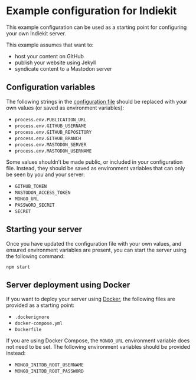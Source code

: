 # Example configuration for Indiekit

This example configuration can be used as a starting point for configuring your own Indiekit server.

This example assumes that want to:

* host your content on GitHub
* publish your website using Jekyll
* syndicate content to a Mastodon server

## Configuration variables

The following strings in the [configuration file](indiekit.config.js) should be replaced with your own values (or saved as environment variables):

* `process.env.PUBLICATION_URL`
* `process.env.GITHUB_USERNAME`
* `process.env.GITHUB_REPOSITORY`
* `process.env.GITHUB_BRANCH`
* `process.env.MASTODON_SERVER`
* `process.env.MASTODON_USERNAME`

Some values shouldn’t be made public, or included in your configuration file. Instead, they should be saved as environment variables that can only be seen by you and your server:

* `GITHUB_TOKEN`
* `MASTODON_ACCESS_TOKEN`
* `MONGO_URL`
* `PASSWORD_SECRET`
* `SECRET`

## Starting your server

Once you have updated the configuration file with your own values, and ensured environment variables are present, you can start the server using the following command:

`npm start`

## Server deployment using Docker

If you want to deploy your server using [Docker](https://www.docker.com), the following files are provided as a starting point:

* `.dockerignore`
* `docker-compose.yml`
* `Dockerfile`

If you are using Docker Compose, the `MONGO_URL` environment variable does not need to be set. The following environment variables should be provided instead:

* `MONGO_INITDB_ROOT_USERNAME`
* `MONGO_INITDB_ROOT_PASSWORD`
